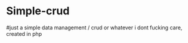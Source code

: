 # Simple-crud
#just a simple data management / crud or whatever i dont fucking care, created in php
